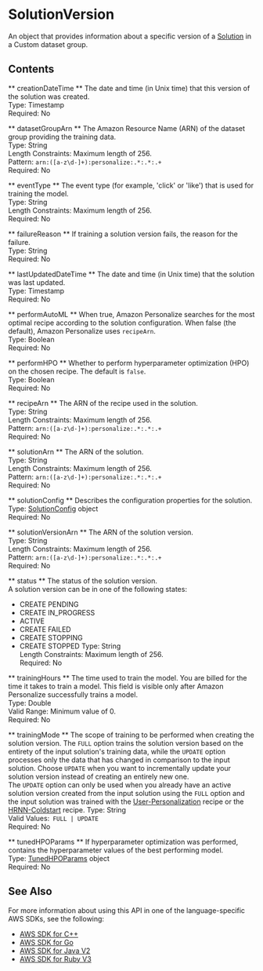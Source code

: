 # SolutionVersion<a name="API_SolutionVersion"></a>

An object that provides information about a specific version of a [Solution](https://docs.aws.amazon.com/personalize/latest/dg/API_Solution.html) in a Custom dataset group\.

## Contents<a name="API_SolutionVersion_Contents"></a>

 ** creationDateTime **   <a name="personalize-Type-SolutionVersion-creationDateTime"></a>
The date and time \(in Unix time\) that this version of the solution was created\.  
Type: Timestamp  
Required: No

 ** datasetGroupArn **   <a name="personalize-Type-SolutionVersion-datasetGroupArn"></a>
The Amazon Resource Name \(ARN\) of the dataset group providing the training data\.  
Type: String  
Length Constraints: Maximum length of 256\.  
Pattern: `arn:([a-z\d-]+):personalize:.*:.*:.+`   
Required: No

 ** eventType **   <a name="personalize-Type-SolutionVersion-eventType"></a>
The event type \(for example, 'click' or 'like'\) that is used for training the model\.  
Type: String  
Length Constraints: Maximum length of 256\.  
Required: No

 ** failureReason **   <a name="personalize-Type-SolutionVersion-failureReason"></a>
If training a solution version fails, the reason for the failure\.  
Type: String  
Required: No

 ** lastUpdatedDateTime **   <a name="personalize-Type-SolutionVersion-lastUpdatedDateTime"></a>
The date and time \(in Unix time\) that the solution was last updated\.  
Type: Timestamp  
Required: No

 ** performAutoML **   <a name="personalize-Type-SolutionVersion-performAutoML"></a>
When true, Amazon Personalize searches for the most optimal recipe according to the solution configuration\. When false \(the default\), Amazon Personalize uses `recipeArn`\.  
Type: Boolean  
Required: No

 ** performHPO **   <a name="personalize-Type-SolutionVersion-performHPO"></a>
Whether to perform hyperparameter optimization \(HPO\) on the chosen recipe\. The default is `false`\.  
Type: Boolean  
Required: No

 ** recipeArn **   <a name="personalize-Type-SolutionVersion-recipeArn"></a>
The ARN of the recipe used in the solution\.  
Type: String  
Length Constraints: Maximum length of 256\.  
Pattern: `arn:([a-z\d-]+):personalize:.*:.*:.+`   
Required: No

 ** solutionArn **   <a name="personalize-Type-SolutionVersion-solutionArn"></a>
The ARN of the solution\.  
Type: String  
Length Constraints: Maximum length of 256\.  
Pattern: `arn:([a-z\d-]+):personalize:.*:.*:.+`   
Required: No

 ** solutionConfig **   <a name="personalize-Type-SolutionVersion-solutionConfig"></a>
Describes the configuration properties for the solution\.  
Type: [SolutionConfig](API_SolutionConfig.md) object  
Required: No

 ** solutionVersionArn **   <a name="personalize-Type-SolutionVersion-solutionVersionArn"></a>
The ARN of the solution version\.  
Type: String  
Length Constraints: Maximum length of 256\.  
Pattern: `arn:([a-z\d-]+):personalize:.*:.*:.+`   
Required: No

 ** status **   <a name="personalize-Type-SolutionVersion-status"></a>
The status of the solution version\.  
A solution version can be in one of the following states:  
+ CREATE PENDING
+ CREATE IN\_PROGRESS
+ ACTIVE
+ CREATE FAILED
+ CREATE STOPPING
+ CREATE STOPPED
Type: String  
Length Constraints: Maximum length of 256\.  
Required: No

 ** trainingHours **   <a name="personalize-Type-SolutionVersion-trainingHours"></a>
The time used to train the model\. You are billed for the time it takes to train a model\. This field is visible only after Amazon Personalize successfully trains a model\.  
Type: Double  
Valid Range: Minimum value of 0\.  
Required: No

 ** trainingMode **   <a name="personalize-Type-SolutionVersion-trainingMode"></a>
The scope of training to be performed when creating the solution version\. The `FULL` option trains the solution version based on the entirety of the input solution's training data, while the `UPDATE` option processes only the data that has changed in comparison to the input solution\. Choose `UPDATE` when you want to incrementally update your solution version instead of creating an entirely new one\.  
The `UPDATE` option can only be used when you already have an active solution version created from the input solution using the `FULL` option and the input solution was trained with the [User\-Personalization](https://docs.aws.amazon.com/personalize/latest/dg/native-recipe-new-item-USER_PERSONALIZATION.html) recipe or the [HRNN\-Coldstart](https://docs.aws.amazon.com/personalize/latest/dg/native-recipe-hrnn-coldstart.html) recipe\.
Type: String  
Valid Values:` FULL | UPDATE`   
Required: No

 ** tunedHPOParams **   <a name="personalize-Type-SolutionVersion-tunedHPOParams"></a>
If hyperparameter optimization was performed, contains the hyperparameter values of the best performing model\.  
Type: [TunedHPOParams](API_TunedHPOParams.md) object  
Required: No

## See Also<a name="API_SolutionVersion_SeeAlso"></a>

For more information about using this API in one of the language\-specific AWS SDKs, see the following:
+  [AWS SDK for C\+\+](https://docs.aws.amazon.com/goto/SdkForCpp/personalize-2018-05-22/SolutionVersion) 
+  [AWS SDK for Go](https://docs.aws.amazon.com/goto/SdkForGoV1/personalize-2018-05-22/SolutionVersion) 
+  [AWS SDK for Java V2](https://docs.aws.amazon.com/goto/SdkForJavaV2/personalize-2018-05-22/SolutionVersion) 
+  [AWS SDK for Ruby V3](https://docs.aws.amazon.com/goto/SdkForRubyV3/personalize-2018-05-22/SolutionVersion) 